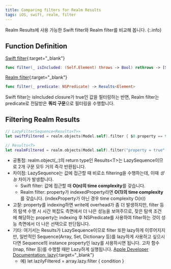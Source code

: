 ```yaml
---
title: Comparing filters for Realm Results
tags: iOS, swift, realm, filter
---
```


Realm Results에 사용 가능한 Swift filter와 Realm filter를 비교해 봅니다.
{:.info}

## Function Definition

[Swift filter](https://developer.apple.com/documentation/swift/sequence/3018365-filter){:target="_blank"}

```swift
func filter(_ isIncluded: (Self.Element) throws -> Bool) rethrows -> [Self.Element]
```

[Realm filter](https://docs.mongodb.com/realm-legacy/docs/swift/latest/index.html#queries){:target="_blank"}

```swift
func filter(_ predicate: NSPredicate) -> Results<Element>
```

Swift filter는 isIncluded closure가 true인 값을 필터링하는 반면, Realm filter는 predicate로 전달받은 **쿼리 구문**으로 필터링을 수행합니다.

## Filtering Realm Results

```swift
// LazyFilterSequence<Results<T>>
let swiftFiltered = realm.objects(Model.self).filter { $0.property == true }

// Results<T>
let realmFiltered = realm.objects(Model.self).filter("property = true")
```

- 공통점: realm.object(_:)의 return type인 Results\<T\>는 LazySequence이므로 2개 구문 모두 거의 즉각 반환됩니다.
- 차이점: LazySequence는 값에 접근할 때 비로소 filtering을 수행하는데, 이때 *성능* 차이가 발생합니다.
  - Swift filter: 값에 접근할 때 **O(n)의 time complexity**를 갖습니다.
  - Realm filter: property가 indexedProperty라면 **O(1)의 time complexity**를 갖습니다. (indexProperty가 아닌 경우 time complexity O(n))
- 고찰: property를 indexing하면 write에 overhead가 좀 더 발생하지만, filter 등의 탐색 수행 시 시간 복잡도 측면에서 더 나은 성능을 보여주므로, 잦은 탐색 조건에 해당하는 property는 indexing 후 NSPredicate를 사용하여 filter하는 것이 성능 측면에서 더 나은 선택으로 판단됩니다.
- 기타: 여기서는 Results가 LazySequence이므로 filter 또한 lazy하게 이루어지지만, 일반적인 Sequence(Array, Set, Dictionary 등)를 lazy하게 사용하고 싶으시다면 Sequence의 instance property인 lazy를 사용하시면 됩니다. 고차 함수(map, filter 등)를 수행할 때만 Lazy하게 실행됩니다. [Apple Developer Documentation: lazy](https://developer.apple.com/documentation/swift/sequence/1641562-lazy){:target="_blank"}
  - 예) let lazilyFiltered = array.lazy.filter { condition }

<!--more-->
